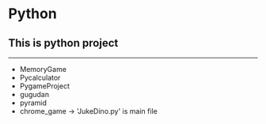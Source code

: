 # Python

## This is python project

---

-   MemoryGame
-   Pycalculator
-   PygameProject
-   gugudan
-   pyramid
-   chrome_game -> 'JukeDino.py' is main file
